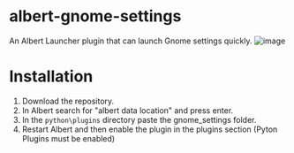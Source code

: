 # albert-gnome-settings
An Albert Launcher plugin that can launch Gnome settings quickly.
![image](https://github.com/user-attachments/assets/c53ee433-e56b-4e10-80b7-18af88bc9d81)

# Installation
1. Download the repository. 
2. In Albert search for "albert data location" and press enter.
3. In the `python\plugins` directory paste the gnome_settings folder.
4. Restart Albert and then enable the plugin in the plugins section (Pyton Plugins must be enabled)
